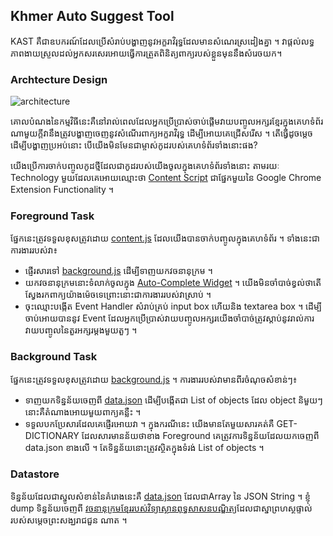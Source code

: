 ## Khmer Auto Suggest Tool

KAST គឺ​ជា​ឧបករណ៍​ដែល​ប្រើ​សំរាប់​បង្ហាញ​នូវ​អក្ខរាវិរុទ្ធ​ដែល​មាន​សំណេរ​ស្រដៀង​គ្នា ។ វា​ផ្ដល់​លទ្ធភាព​ងាយ​ស្រួល​ដល់​អ្នក​សរសេរ​អោយ​ធ្វើ​ការ​ត្រួត​ពិនិត្យ​ពាក្យ​របស់​ខ្លួន​មុន​នឹង​សំរេច​យក​។

### Archtecture Design

![architecture](//kast-arch.png)

គោល​បំណង​នៃ​កម្ម​វិធី​នេះ​គឺ​នៅ​រាល់​ពេល​ដែល​អ្នក​ប្រើ​ប្រាស់​ចាប់​ផ្ដើម​វាយ​បញ្ចូល​អក្សរ​ខ្មែរ​ក្នុង​គេហទំព័រ​ណា​មួយ​ក្ដី​ វា​នឹង​ត្រូវ​បង្ហាញ​ចេញ​នូវ​សំណើរ​ពាក្យ​អក្ខរាវិរុទ្ធ​ ដើម្បី​អោយ​គេ​ជ្រើស​រើស​ ។ តើ​ធ្វើ​ដូចម្ដេច​ដើម្បី​បង្ហាញ​ប្រអប់​នោះ  បើ​យើង​មិន​មែន​ជា​ម្ចាស់​កូដ​របស់​គេហទំព័រ​ទាំង​នោះ​ផង? 

យើង​ប្រើ​ការ​ចាក់​បញ្ចូល​កូដ​ថ្មី​ដែល​ជា​កូដ​របស់​យើង​ចូល​ក្នុង​គេហទំព័រ​ទាំង​នោះ​ តាម​រយៈ​ Technology មួយ​ដែល​គេ​អោយ​ឈ្មោះ​ថា​ [Content Script](http://developer.chrome.com/extensions/content_scripts.html) ជា​ផ្នែក​មួយ​នៃ​ Google Chrome Extension Functionality ។

### Foreground Task
ផ្នែក​នេះ​ត្រូវ​ទទួល​ខុស​ត្រូវ​ដោយ​ [content.js](https://github.com/varmansvn/kast/blob/master/content.js) ដែល​យើង​បាន​ចាក់​បញ្ចូល​ក្នុង​គេហទំព័រ ។ ទាំង​នេះ​ជា​ការងារ​របស់​វា៖
- ផ្ញើរ​សារ​ទៅ​ [background.js](https://github.com/varmansvn/kast/blob/master/background.js) ដើម្បី​ទាញ​យក​វចនានុក្រម ។
- យក​វចនានុក្រម​នោះ​ទំលាក់​ចូល​ក្នុង​ [Auto-Complete Widget](http://jqueryui.com/autocomplete/) ។ យើង​មិន​ចាំ​បាច់​ខ្វល់​ថា​តើ​ស្វែង​រក​ពាក្យ​យ៉ាង​ម៉េច​ទេ​ព្រោះ​នោះ​ជា​ការងារ​របស់​វា​ស្រាប់ ។ 
- ចុះ​ឈ្មោះ​បង្កើត​ Event Handler សំរាប់​គ្រប់​ input box ហើយ​និង​ textarea box ។ ដើម្បី​ចាប់​អោយ​បាន​នូវ​ Event ដែល​អ្នក​ប្រើ​ប្រាស់​វាយ​បញ្ចូល​អក្សរ​ យើង​ចាំ​បាច់​ត្រូវ​ស្ដាប់​នូវ​រាល់​ការ​វាយ​បញ្ចូល​នៃ​តួរ​អក្សរ​ម្ដង​មួយ​តួ​ៗ ។

### Background Task
ផ្នែក​នេះ​ត្រូវ​ទទួលខុស​ត្រូវ​ដោយ​ [background.js](https://github.com/varmansvn/kast/blob/master/background.js) ។ ការងារ​របស់​វា​មាន​ពីរ​ចំណុច​សំខាន់​ៗ៖
- ទាញ​យក​ទិន្នន័យ​ចេញ​ពី​ [data.json](https://github.com/varmansvn/kast/blob/master/js/data.json) ដើម្បី​បង្កើត​ជា​ List of objects ដែល object និមួយ​ៗនោះ​គឺ​តំណាង​អោយ​មួយ​ពាក្យ​គន្លឺះ ។
- ទទួល​បក​ប្រែ​សារ​ដែល​គេ​ផ្ញើរ​អោយ​វា​ ។ ក្នុង​ករណី​នេះ យើង​មាន​តែ​មួយ​សារ​គត់​គឺ GET-DICTIONARY ដែល​សារ​មាន​ន័យ​ថា​ខាង Foreground គេ​ត្រូវ​ការ​ទិន្នន័យ​ដែល​យក​ចេញ​ពី data.json ខាងលើ ។ តែ​ទិន្នន័យ​នោះ​ត្រូវ​ស្ថិត​ក្នុង​ទំរង់​ List of objects ។

### Datastore
ទិន្នន័យ​ដែល​ជា​ស្នូល​សំខាន់​នៃ​គំរោង​នេះ​គឺ​ [data.json](https://github.com/varmansvn/kast/blob/master/js/data.json) ដែលជា​Array នៃ JSON String ។ ខ្ញុំ dump ទិន្នន័យ​ចេញ​ពី​ [វចនានុក្រមខ្មែររបស់វិទ្យាស្ថាន​ពុទ្ធសាសន​បណ្ឌិត្យ​​​​](http://www.khmerbuddhism.net/index.php?option=com_content&view=article&id=70) ដែល​ជា​ស្នា​ព្រហស្ថ​ផ្ទាល់​របស់​សម្ដេច​ព្រះ​សង្ឃ​រាជ​ជួន ណាត ។







